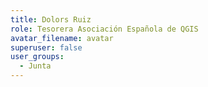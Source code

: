 ```yaml
---
title: Dolors Ruiz
role: Tesorera Asociación Española de QGIS
avatar_filename: avatar
superuser: false
user_groups:
  - Junta
---
```

